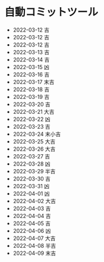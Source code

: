 # 自動コミットツール
- 2022-03-12 吉
- 2022-03-12 吉
- 2022-03-12 吉
- 2022-03-13 吉
- 2022-03-14 吉
- 2022-03-15 凶
- 2022-03-16 吉
- 2022-03-17 末吉
- 2022-03-18 吉
- 2022-03-19 吉
- 2022-03-20 吉
- 2022-03-21 大吉
- 2022-03-22 凶
- 2022-03-23 吉
- 2022-03-24 末小吉
- 2022-03-25 大吉
- 2022-03-26 大吉
- 2022-03-27 吉
- 2022-03-28 凶
- 2022-03-29 半吉
- 2022-03-30 吉
- 2022-03-31 凶
- 2022-04-01 凶
- 2022-04-02 大吉
- 2022-04-03 吉
- 2022-04-04 吉
- 2022-04-05 吉
- 2022-04-06 凶
- 2022-04-07 大吉
- 2022-04-08 半吉
- 2022-04-09 末吉
